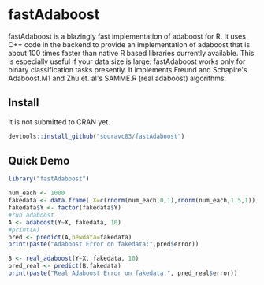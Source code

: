 

<!-- README.md is generated from README.Rmd. Please edit that file -->



# fastAdaboost 
fastAdaboost is a blazingly fast implementation of adaboost for R. It uses C++ code in the backend to provide an implementation of adaboost that is about 100 times faster than native R based libraries currently available. This is especially useful if your data size is large. fastAdaboost works only 
for binary classification tasks presently. It implements Freund and Schapire's Adaboost.M1 and 
Zhu et. al's SAMME.R (real adaboost) algorithms.

## Install
It is not submitted to CRAN yet.

```r
devtools::install_github("souravc83/fastAdaboost")
```

## Quick Demo

```r
library("fastAdaboost")

num_each <- 1000
fakedata <- data.frame( X=c(rnorm(num_each,0,1),rnorm(num_each,1.5,1)), Y=c(rep(0,num_each),rep(1,num_each) ) )
fakedata$Y <- factor(fakedata$Y)
#run adaboost
A <- adaboost(Y~X, fakedata, 10)
#print(A)
pred <- predict(A,newdata=fakedata)
print(paste("Adaboost Error on fakedata:",pred$error))

B <- real_adaboost(Y~X, fakedata, 10)
pred_real <- predict(B,fakedata)
print(paste("Real Adaboost Error on fakedata:", pred_real$error))
```



